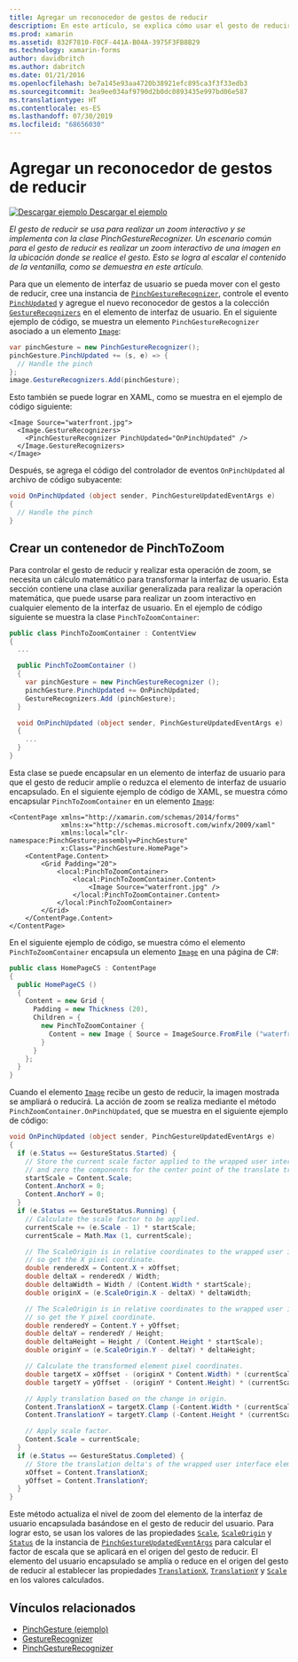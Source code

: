 ```yaml
---
title: Agregar un reconocedor de gestos de reducir
description: En este artículo, se explica cómo usar el gesto de reducir para realizar un zoom interactivo de una imagen en la ubicación donde se realice el gesto.
ms.prod: xamarin
ms.assetid: 832F7810-F0CF-441A-B04A-3975F3FB8B29
ms.technology: xamarin-forms
author: davidbritch
ms.author: dabritch
ms.date: 01/21/2016
ms.openlocfilehash: be7a145e93aa4720b38921efc895ca3f3f33edb3
ms.sourcegitcommit: 3ea9ee034af9790d2b0dc0893435e997bd06e587
ms.translationtype: HT
ms.contentlocale: es-ES
ms.lasthandoff: 07/30/2019
ms.locfileid: "68656030"
---
```

# <a name="adding-a-pinch-gesture-recognizer"></a>Agregar un reconocedor de gestos de reducir

[![Descargar ejemplo](~/media/shared/download.png) Descargar el ejemplo](https://docs.microsoft.com/samples/xamarin/xamarin-forms-samples/workingwithgestures-pinchgesture)

_El gesto de reducir se usa para realizar un zoom interactivo y se implementa con la clase PinchGestureRecognizer. Un escenario común para el gesto de reducir es realizar un zoom interactivo de una imagen en la ubicación donde se realice el gesto. Esto se logra al escalar el contenido de la ventanilla, como se demuestra en este artículo._

Para que un elemento de interfaz de usuario se pueda mover con el gesto de reducir, cree una instancia de [`PinchGestureRecognizer`](xref:Xamarin.Forms.PinchGestureRecognizer), controle el evento [`PinchUpdated`](xref:Xamarin.Forms.PinchGestureRecognizer.PinchUpdated) y agregue el nuevo reconocedor de gestos a la colección [`GestureRecognizers`](xref:Xamarin.Forms.View.GestureRecognizers) en el elemento de interfaz de usuario. En el siguiente ejemplo de código, se muestra un elemento `PinchGestureRecognizer` asociado a un elemento [`Image`](xref:Xamarin.Forms.Image):

```csharp
var pinchGesture = new PinchGestureRecognizer();
pinchGesture.PinchUpdated += (s, e) => {
  // Handle the pinch
};
image.GestureRecognizers.Add(pinchGesture);
```

Esto también se puede lograr en XAML, como se muestra en el ejemplo de código siguiente:

```xaml
<Image Source="waterfront.jpg">
  <Image.GestureRecognizers>
    <PinchGestureRecognizer PinchUpdated="OnPinchUpdated" />
  </Image.GestureRecognizers>
</Image>
```

Después, se agrega el código del controlador de eventos `OnPinchUpdated` al archivo de código subyacente:

```csharp
void OnPinchUpdated (object sender, PinchGestureUpdatedEventArgs e)
{
  // Handle the pinch
}
```

## <a name="creating-a-pinchtozoom-container"></a>Crear un contenedor de PinchToZoom

Para controlar el gesto de reducir y realizar esta operación de zoom, se necesita un cálculo matemático para transformar la interfaz de usuario. Esta sección contiene una clase auxiliar generalizada para realizar la operación matemática, que puede usarse para realizar un zoom interactivo en cualquier elemento de la interfaz de usuario. En el ejemplo de código siguiente se muestra la clase `PinchToZoomContainer`:

```csharp
public class PinchToZoomContainer : ContentView
{
  ...

  public PinchToZoomContainer ()
  {
    var pinchGesture = new PinchGestureRecognizer ();
    pinchGesture.PinchUpdated += OnPinchUpdated;
    GestureRecognizers.Add (pinchGesture);
  }

  void OnPinchUpdated (object sender, PinchGestureUpdatedEventArgs e)
  {
    ...
  }
}
```

Esta clase se puede encapsular en un elemento de interfaz de usuario para que el gesto de reducir amplíe o reduzca el elemento de interfaz de usuario encapsulado. En el siguiente ejemplo de código de XAML, se muestra cómo encapsular `PinchToZoomContainer` en un elemento [`Image`](xref:Xamarin.Forms.Image):

```xaml
<ContentPage xmlns="http://xamarin.com/schemas/2014/forms"
             xmlns:x="http://schemas.microsoft.com/winfx/2009/xaml"
             xmlns:local="clr-namespace:PinchGesture;assembly=PinchGesture"
             x:Class="PinchGesture.HomePage">
    <ContentPage.Content>
        <Grid Padding="20">
            <local:PinchToZoomContainer>
                <local:PinchToZoomContainer.Content>
                    <Image Source="waterfront.jpg" />
                </local:PinchToZoomContainer.Content>
            </local:PinchToZoomContainer>
        </Grid>
    </ContentPage.Content>
</ContentPage>
```

En el siguiente ejemplo de código, se muestra cómo el elemento `PinchToZoomContainer` encapsula un elemento [`Image`](xref:Xamarin.Forms.Image) en una página de C#:

```csharp
public class HomePageCS : ContentPage
{
  public HomePageCS ()
  {
    Content = new Grid {
      Padding = new Thickness (20),
      Children = {
        new PinchToZoomContainer {
          Content = new Image { Source = ImageSource.FromFile ("waterfront.jpg") }
        }
      }
    };
  }
}
```

Cuando el elemento [`Image`](xref:Xamarin.Forms.Image) recibe un gesto de reducir, la imagen mostrada se ampliará o reducirá. La acción de zoom se realiza mediante el método `PinchZoomContainer.OnPinchUpdated`, que se muestra en el siguiente ejemplo de código:

```csharp
void OnPinchUpdated (object sender, PinchGestureUpdatedEventArgs e)
{
  if (e.Status == GestureStatus.Started) {
    // Store the current scale factor applied to the wrapped user interface element,
    // and zero the components for the center point of the translate transform.
    startScale = Content.Scale;
    Content.AnchorX = 0;
    Content.AnchorY = 0;
  }
  if (e.Status == GestureStatus.Running) {
    // Calculate the scale factor to be applied.
    currentScale += (e.Scale - 1) * startScale;
    currentScale = Math.Max (1, currentScale);

    // The ScaleOrigin is in relative coordinates to the wrapped user interface element,
    // so get the X pixel coordinate.
    double renderedX = Content.X + xOffset;
    double deltaX = renderedX / Width;
    double deltaWidth = Width / (Content.Width * startScale);
    double originX = (e.ScaleOrigin.X - deltaX) * deltaWidth;

    // The ScaleOrigin is in relative coordinates to the wrapped user interface element,
    // so get the Y pixel coordinate.
    double renderedY = Content.Y + yOffset;
    double deltaY = renderedY / Height;
    double deltaHeight = Height / (Content.Height * startScale);
    double originY = (e.ScaleOrigin.Y - deltaY) * deltaHeight;

    // Calculate the transformed element pixel coordinates.
    double targetX = xOffset - (originX * Content.Width) * (currentScale - startScale);
    double targetY = yOffset - (originY * Content.Height) * (currentScale - startScale);

    // Apply translation based on the change in origin.
    Content.TranslationX = targetX.Clamp (-Content.Width * (currentScale - 1), 0);
    Content.TranslationY = targetY.Clamp (-Content.Height * (currentScale - 1), 0);

    // Apply scale factor.
    Content.Scale = currentScale;
  }
  if (e.Status == GestureStatus.Completed) {
    // Store the translation delta's of the wrapped user interface element.
    xOffset = Content.TranslationX;
    yOffset = Content.TranslationY;
  }
}
```

Este método actualiza el nivel de zoom del elemento de la interfaz de usuario encapsulada basándose en el gesto de reducir del usuario. Para lograr esto, se usan los valores de las propiedades [`Scale`](xref:Xamarin.Forms.PinchGestureUpdatedEventArgs.Scale), [`ScaleOrigin`](xref:Xamarin.Forms.PinchGestureUpdatedEventArgs.ScaleOrigin) y [`Status`](xref:Xamarin.Forms.PinchGestureUpdatedEventArgs.Status) de la instancia de [`PinchGestureUpdatedEventArgs`](xref:Xamarin.Forms.PinchGestureUpdatedEventArgs) para calcular el factor de escala que se aplicará en el origen del gesto de reducir. El elemento del usuario encapsulado se amplía o reduce en el origen del gesto de reducir al establecer las propiedades [`TranslationX`](xref:Xamarin.Forms.VisualElement.TranslationX), [`TranslationY`](xref:Xamarin.Forms.VisualElement.TranslationY) y [`Scale`](xref:Xamarin.Forms.VisualElement.Scale) en los valores calculados.

## <a name="related-links"></a>Vínculos relacionados

- [PinchGesture (ejemplo)](https://docs.microsoft.com/samples/xamarin/xamarin-forms-samples/workingwithgestures-pinchgesture)
- [GestureRecognizer](xref:Xamarin.Forms.GestureRecognizer)
- [PinchGestureRecognizer](xref:Xamarin.Forms.PinchGestureRecognizer)
